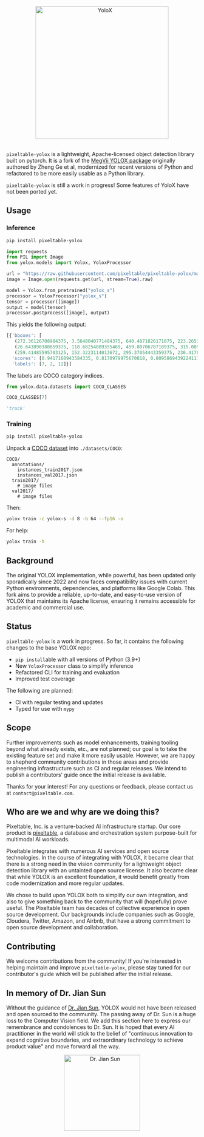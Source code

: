 <div align="center">
<img src="assets/logo.png" alt="YoloX" width="350"></div>
<br>

`pixeltable-yolox` is a lightweight, Apache-licensed object detection library built on pytorch. It is a fork of the
[MegVii YOLOX package](https://github.com/Megvii-BaseDetection/YOLOX) originally authored by Zheng Ge et al,
modernized for recent versions of Python and refactored to be more easily usable as a Python library.

`pixeltable-yolox` is still a work in progress! Some features of YoloX have not been ported yet.

## Usage

### Inference

```bash
pip install pixeltable-yolox
```

```python
import requests
from PIL import Image
from yolox.models import Yolox, YoloxProcessor

url = "https://raw.githubusercontent.com/pixeltable/pixeltable-yolox/main/tests/data/000000000001.jpg"
image = Image.open(requests.get(url, stream=True).raw)

model = Yolox.from_pretrained("yolox_s")
processor = YoloxProcessor("yolox_s")
tensor = processor([image])
output = model(tensor)
processor.postprocess([image], output)
```

This yields the following output:

```python
[{'bboxes': [
   (272.36126708984375, 3.5648040771484375, 640.4871826171875, 223.2653350830078),
   (26.643890380859375, 118.68254089355469, 459.80706787109375, 315.089111328125),
   (259.41485595703125, 152.3223114013672, 295.37054443359375, 230.41783142089844)],
  'scores': [0.9417160943584335, 0.8170979975670818, 0.8095869439224117],
  'labels': [7, 2, 12]}]
```

The labels are COCO category indices.

```python
from yolox.data.datasets import COCO_CLASSES

COCO_CLASSES[7]
```

```python
'truck'
```

### Training

```bash
pip install pixeltable-yolox
```

Unpack a [COCO dataset](https://cocodataset.org) into `./datasets/COCO`:

```text
COCO/
  annotations/
    instances_train2017.json
    instances_val2017.json
  train2017/
    # image files
  val2017/
    # image files
```

Then:

```bash
yolox train -c yolox-s -d 8 -b 64 --fp16 -o
```

For help:

```bash
yolox train -h
```

## Background

The original YOLOX implementation, while powerful, has been updated only sporadically since 2022 and now faces
compatibility issues with current Python environments, dependencies, and platforms like Google Colab. This fork aims
to provide a reliable, up-to-date, and easy-to-use version of YOLOX that maintains its Apache license, ensuring it
remains accessible for academic and commercial use.

## Status

`pixeltable-yolox` is a work in progress. So far, it contains the following changes to the base YOLOX repo:

- `pip install`able with all versions of Python (3.9+)
- New `YoloxProcessor` class to simplify inference
- Refactored CLI for training and evaluation
- Improved test coverage

The following are planned:

- CI with regular testing and updates
- Typed for use with `mypy`

## Scope

Further improvements such as model enhancements, training tooling beyond what already exists, etc., are not planned;
our goal is to take the existing feature set and make it more easily usable. However, we are happy to shepherd community
contributions in those areas and provide engineering infrastructure such as CI and regular releases. We intend to
publish a contributors’ guide once the initial release is available.

Thanks for your interest! For any questions or feedback, please contact us at `contact@pixeltable.com`.

## Who are we and why are we doing this?

Pixeltable, Inc. is a venture-backed AI infrastructure startup. Our core product is
[pixeltable](https://github.com/pixeltable/pixeltable), a database and orchestration system purpose-built for
multimodal AI workloads.

Pixeltable integrates with numerous AI services and open source technologies. In the course of integrating with YOLOX,
it became clear that there is a strong need in the vision community for a lightweight object detection library with an
untainted open source license. It also became clear that while YOLOX is an excellent foundation, it would benefit
greatly from code modernization and more regular updates.

We chose to build upon YOLOX both to simplify our own integration, and also to give something back to the community
that will (hopefully) prove useful. The Pixeltable team has decades of collective experience in open source development.
Our backgrounds include companies such as Google, Cloudera, Twitter, Amazon, and Airbnb, that have a strong commitment
to open source development and collaboration.

## Contributing

We welcome contributions from the community! If you're interested in helping maintain and improve `pixeltable-yolox`,
please stay tuned for our contributor's guide which will be published after the initial release.

## In memory of Dr. Jian Sun

Without the guidance of [Dr. Jian Sun](https://scholar.google.com/citations?user=ALVSZAYAAAAJ), YOLOX would not have
been released and open sourced to the community.
The passing away of Dr. Sun is a huge loss to the Computer Vision field. We add this section here to express our
remembrance and condolences to Dr. Sun.
It is hoped that every AI practitioner in the world will stick to the belief of "continuous innovation to expand
cognitive boundaries, and extraordinary technology to achieve product value" and move forward all the way.

<div align="center">
<img src="assets/sunjian.png" alt="Dr. Jian Sun" width="200">
</div>

